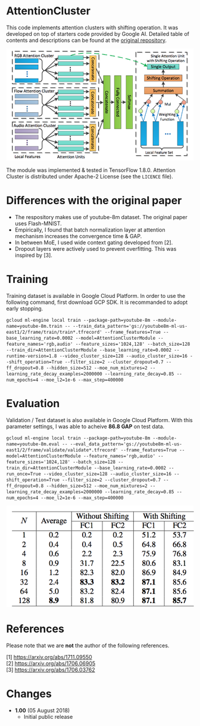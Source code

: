 # AttentionCluster
This code implements attention clusters with shifting operation. It was developed on top of starters code provided by Google AI. Detailed table of contents and descriptions can be found at the [original repository](https://github.com/google/youtube-8m).

<img src="fig/literature_model.png">

The module was implemented & tested in TensorFlow 1.8.0. Attention Cluster is distributed under Apache-2 License (see the `LICENCE` file). 

# Differences with the original paper
- The respository makes use of youtube-8m dataset. The original paper uses Flash-MNIST. 
- Empirically, I found that batch normalization layer at attention mechanism increases the convergence time & GAP.
- In between MoE, I used wide context gating developed from [2]. 
- Dropout layers were actively used to prevent overfitting. This was inspired by [3].

# Training
Training dataset is available in Google Cloud Platform. In order to use the following command, first download GCP SDK. It is recommanded to adopt early stopping.
```
gcloud ml-engine local train --package-path=youtube-8m --module-name=youtube-8m.train -- --train_data_pattern='gs://youtube8m-ml-us-east1/2/frame/train/train*.tfrecord' --frame_features=True --base_learning_rate=0.0002 --model=AttentionClusterModule --feature_names='rgb,audio' --feature_sizes='1024,128' --batch_size=128 --train_dir=AttentionClusterModule --base_learning_rate=0.0002 --runtime-version=1.8 --video_cluster_size=128 --audio_cluster_size=16 --shift_operation=True --filter_size=2 --cluster_dropout=0.7 --ff_dropout=0.8 --hidden_size=512 --moe_num_mixtures=2 --learning_rate_decay_examples=2000000 --learning_rate_decay=0.85 --num_epochs=4 --moe_l2=1e-6 --max_step=400000 
```
# Evaluation
Validation / Test dataset is also available in Google Cloud Platform. With this parameter settings, I was able to acheive **86.8 GAP** on test data.
```
gcloud ml-engine local train --package-path=youtube-8m --module-name=youtube-8m.eval -- --eval_data_pattern='gs://youtube8m-ml-us-east1/2/frame/validate/validate*.tfrecord' --frame_features=True --model=AttentionClusterModule --feature_names='rgb,audio' --feature_sizes='1024,128' --batch_size=128 --train_dir=AttentionClusterModule --base_learning_rate=0.0002 --run_once=True --video_cluster_size=128 --audio_cluster_size=16 --shift_operation=True --filter_size=2 --cluster_dropout=0.7 --ff_dropout=0.8 --hidden_size=512 --moe_num_mixtures=2 --learning_rate_decay_examples=2000000 --learning_rate_decay=0.85 --num_epochs=4 --moe_l2=1e-6 --max_step=400000 
```
<img src="fig/literature_result.png">

# References
Please note that we are **not** the author of the following references.

[1] https://arxiv.org/abs/1711.09550  
[2] https://arxiv.org/abs/1706.06905  
[3] https://arxiv.org/abs/1706.03762  

# Changes
- **1.00** (05 August 2018)
    - Initial public release
    

